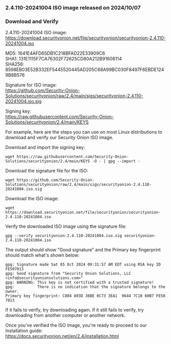 ### 2.4.110-20241004 ISO image released on 2024/10/07


### Download and Verify

2.4.110-20241004 ISO image:  
https://download.securityonion.net/file/securityonion/securityonion-2.4.110-20241004.iso
 
MD5: 1641E4AFD65DB1C218BFAD22E33909C6  
SHA1: 131E1115F7CA76302F72625CD80A212B91608114  
SHA256: 8598EB03E52B332EF5445520445AD205C68A99BC030F8497F6EBDE1249B8B576  

Signature for ISO image:  
https://github.com/Security-Onion-Solutions/securityonion/raw/2.4/main/sigs/securityonion-2.4.110-20241004.iso.sig

Signing key:  
https://raw.githubusercontent.com/Security-Onion-Solutions/securityonion/2.4/main/KEYS  

For example, here are the steps you can use on most Linux distributions to download and verify our Security Onion ISO image.

Download and import the signing key:  
```
wget https://raw.githubusercontent.com/Security-Onion-Solutions/securityonion/2.4/main/KEYS -O - | gpg --import -  
```

Download the signature file for the ISO:  
```
wget https://github.com/Security-Onion-Solutions/securityonion/raw/2.4/main/sigs/securityonion-2.4.110-20241004.iso.sig
```

Download the ISO image:  
```
wget https://download.securityonion.net/file/securityonion/securityonion-2.4.110-20241004.iso
```

Verify the downloaded ISO image using the signature file:  
```
gpg --verify securityonion-2.4.110-20241004.iso.sig securityonion-2.4.110-20241004.iso
```

The output should show "Good signature" and the Primary key fingerprint should match what's shown below:
```
gpg: Signature made Sat 05 Oct 2024 09:31:57 AM EDT using RSA key ID FE507013
gpg: Good signature from "Security Onion Solutions, LLC <info@securityonionsolutions.com>"
gpg: WARNING: This key is not certified with a trusted signature!
gpg:          There is no indication that the signature belongs to the owner.
Primary key fingerprint: C804 A93D 36BE 0C73 3EA1  9644 7C10 60B7 FE50 7013
```

If it fails to verify, try downloading again. If it still fails to verify, try downloading from another computer or another network.

Once you've verified the ISO image, you're ready to proceed to our Installation guide:  
https://docs.securityonion.net/en/2.4/installation.html
